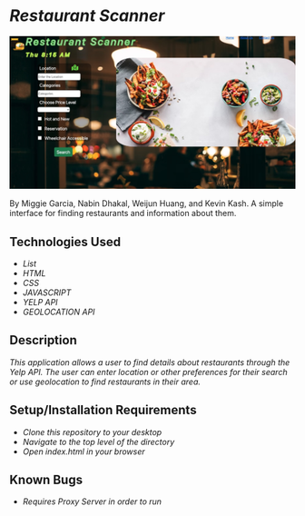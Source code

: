 # _Restaurant Scanner_

<img src="src/App_Screenshot.jpeg" alt="screnshot of app" />


By Miggie Garcia, Nabin Dhakal, Weijun Huang, and Kevin Kash.
A simple interface for finding restaurants and information about them.

## Technologies Used

- _List_
- _HTML_
- _CSS_
- _JAVASCRIPT_
- _YELP API_
- _GEOLOCATION API_

## Description

_This application allows a user to find details about restaurants through the Yelp API. The user can enter location or other preferences for their search or use geolocation to find restaurants in their area._

## Setup/Installation Requirements

- _Clone this repository to your desktop_
- _Navigate to the top level of the directory_
- _Open index.html in your browser_

## Known Bugs

- _Requires Proxy Server in order to run_
